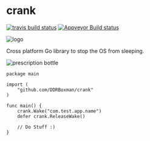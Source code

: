 # crank

[![travis build status](https://api.travis-ci.org/DDRBoxman/crank.svg)](https://travis-ci.org/DDRBoxman/crank)
[![Appveyor Build status](https://ci.appveyor.com/api/projects/status/308csg06rk1317j7?svg=true)](https://ci.appveyor.com/project/DDRBoxman/crank)

![logo](http://ddrboxman.github.io/crank/logo.png)

Cross platform Go library to stop the OS from sleeping.

![prescription bottle](http://ddrboxman.github.io/crank/rx.png)

```
package main

import (
	"github.com/DDRBoxman/crank"
)

func main() {
	crank.Wake("com.test.app.name")
	defer crank.ReleaseWake()

	// Do Stuff :)
}

```